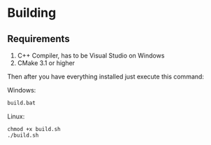 # Building

## Requirements

1) C++ Compiler, has to be Visual Studio on Windows
2) CMake 3.1 or higher

Then after you have everything installed just execute this command:

Windows:
```bat
build.bat
```

Linux:
```shell
chmod +x build.sh
./build.sh
```
